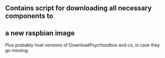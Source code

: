 ## Contains script for downloading all necessary components to
## a new raspbian image

Plus probably host versions of DownloadPsychtoolbox and co, in case they go missing.